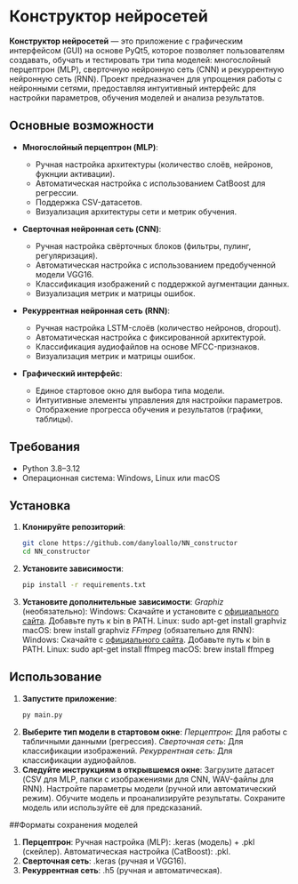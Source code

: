 # Конструктор нейросетей

**Конструктор нейросетей** — это приложение с графическим интерфейсом (GUI) на основе PyQt5, которое позволяет пользователям создавать, обучать и тестировать три типа моделей: многослойный перцептрон (MLP), сверточную нейронную сеть (CNN) и рекуррентную нейронную сеть (RNN). Проект предназначен для упрощения работы с нейронными сетями, предоставляя интуитивный интерфейс для настройки параметров, обучения моделей и анализа результатов.

## Основные возможности

- **Многослойный перцептрон (MLP)**:
  - Ручная настройка архитектуры (количество слоёв, нейронов, фукнции активации).
  - Автоматическая настройка с использованием CatBoost для регрессии.
  - Поддержка CSV-датасетов.
  - Визуализация архитектуры сети и метрик обучения.

- **Сверточная нейронная сеть (CNN)**:
  - Ручная настройка свёрточных блоков (фильтры, пулинг, регуляризация).
  - Автоматическая настройка с использованием предобученной модели VGG16.
  - Классификация изображений с поддержкой аугментации данных.
  - Визуализация метрик и матрицы ошибок.

- **Рекуррентная нейронная сеть (RNN)**:
  - Ручная настройка LSTM-слоёв (количество нейронов, dropout).
  - Автоматическая настройка с фиксированной архитектурой.
  - Классификация аудиофайлов на основе MFCC-признаков.
  - Визуализация метрик и матрицы ошибок.

- **Графический интерфейс**:
  - Единое стартовое окно для выбора типа модели.
  - Интуитивные элементы управления для настройки параметров.
  - Отображение прогресса обучения и результатов (графики, таблицы).

## Требования

- Python 3.8–3.12
- Операционная система: Windows, Linux или macOS

## Установка

1. **Клонируйте репозиторий**:
   ```bash
   git clone https://github.com/danyloallo/NN_constructor
   cd NN_constructor
   ```
2. **Установите зависимости**:
   ```bash
   pip install -r requirements.txt
   ```
3. **Установите дополнительные зависимости**:
   *Graphiz* (необязательно):
   Windows: Скачайте и установите с [официального сайта](https://graphviz.org/download/). Добавьте путь к bin в PATH.
   Linux: sudo apt-get install graphviz
   macOS: brew install graphviz
   *FFmpeg* (обязательно для RNN):
   Windows: Скачайте с [официального сайта](https://ffmpeg.org/download.html). Добавьте путь к bin в PATH.
   Linux: sudo apt-get install ffmpeg
   macOS: brew install ffmpeg

## Использование

1. **Запустите приложение**:
   ```bash
   py main.py
   ```
2. **Выберите тип модели в стартовом окне**:
   *Перцептрон*: Для работы с табличными данными (регрессия).
   *Сверточная сеть*: Для классификации изображений.
   *Рекуррентная сеть*: Для классификации аудиофайлов.
3. **Следуйте инструкциям в открывшемся окне**:
  Загрузите датасет (CSV для MLP, папки с изображениями для CNN, WAV-файлы для RNN).
  Настройте параметры модели (ручной или автоматический режим).
  Обучите модель и проанализируйте результаты.
  Сохраните модель или используйте её для предсказаний.
   
##Форматы сохранения моделей

1. **Перцептрон**:
  Ручная настройка (MLP): .keras (модель) + .pkl (скейлер).
  Автоматическая настройка (CatBoost): .pkl.
2. **Сверточная сеть**: .keras (ручная и VGG16).
3. **Рекуррентная сеть**: .h5 (ручная и автоматическая).
